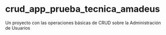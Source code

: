 # crud_app_prueba_tecnica_amadeus
Un proyecto con las operaciones básicas de CRUD sobre la Administración de Usuarios
